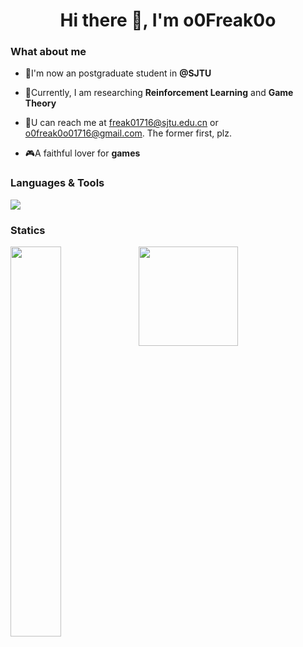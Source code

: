 <h1 align="center">Hi there 👋, I'm o0Freak0o</h1>

### What about me

+ :school:I'm now an postgraduate student in **@SJTU**

+ :telescope:Currently, I am researching **Reinforcement Learning** and **Game Theory**
+ :e-mail:U can reach me at freak01716@sjtu.edu.cn or o0freak0o01716@gmail.com. The former first, plz.
+ :video_game:A faithful lover for **games**

### Languages & Tools

![](https://skillicons.dev/icons?i=py,java,c,idea,pr,mongodb,redis,ros,vscode,vue,twitter,mysql,md,linux,gcp,&theme=light)

### Statics

<img align="Left" src="https://github-readme-stats.vercel.app/api?username=o0Freak0o&show_icons=true&hide_border=true&theme=radical&layout=compact" width="40%"><img align="Left" height="159px" src="https://github-readme-stats-one-rosy.vercel.app/api/top-langs/?username=o0Freak0o&hide_title=true&hide_border=true&layout=compact&hide=html&theme=dracula" />
